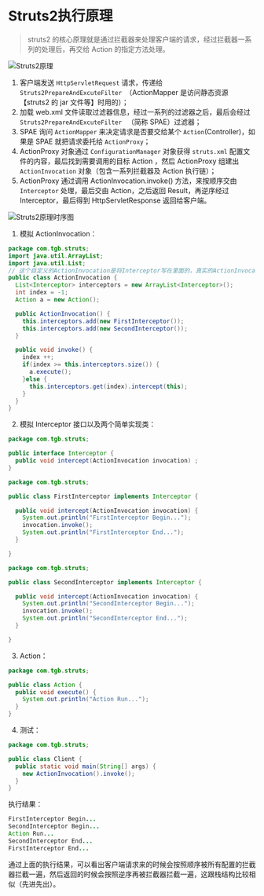 # Struts2执行原理

> struts2 的核心原理就是通过拦截器来处理客户端的请求，经过拦截器一系列的处理后，再交给 Action 的指定方法处理。

![Struts2原理](http://wx1.sinaimg.cn/mw690/9e6aadb3gy1ffn657ssfkj20dm0czgmi.jpg)

1. 客户端发送 `HttpServletRequest` 请求，传递给 `Struts2PrepareAndExcuteFilter `（ActionMapper 是访问静态资源 【struts2 的 jar 文件等】时用的）；
2. 加载 web.xml 文件读取过滤器信息，经过一系列的过滤器之后，最后会经过 `Struts2PrepareAndExcuteFilter ` （简称 SPAE）过滤器；
3. SPAE 询问 `ActionMapper` 来决定请求是否要交给某个 `Action`(Controller)，如果是 SPAE 就把请求委托给 `ActionProxy`；
4. ActionProxy 对象通过 `ConfigurationManager` 对象获得 `struts.xml` 配置文件的内容，最后找到需要调用的目标 Action ，然后 ActionProxy 组建出 `ActionInvocation` 对象（包含一系列拦截器及 Action 执行链）；
5. ActionProxy 通过调用 ActionInvocation.invoke() 方法，来按顺序交由 `Interceptor` 处理，最后交由 Action，之后返回 Result，再逆序经过Interceptor，最后得到 HttpServletResponse 返回给客户端。

![Struts2原理时序图](https://wx1.sinaimg.cn/mw690/9e6aadb3gy1ffn69ozarwj20u50fqq3t.jpg)

1. 模拟 ActionInvocation：

```java
package com.tgb.struts;  
import java.util.ArrayList;  
import java.util.List;  
// 这个自定义的ActionInvocation是将Interceptor写在里面的，真实的ActionInvocation是通过反射加载的
public class ActionInvocation {  
  List<Interceptor> interceptors = new ArrayList<Interceptor>();  
  int index = -1;  
  Action a = new Action();  

  public ActionInvocation() {  
    this.interceptors.add(new FirstInterceptor());  
    this.interceptors.add(new SecondInterceptor());       
  }  

  public void invoke() {  
    index ++;  
    if(index >= this.interceptors.size()) {  
      a.execute();  
    }else {  
      this.interceptors.get(index).intercept(this);  
    }  
  }  
} 
```

2. 模拟 Interceptor 接口以及两个简单实现类：

```java
package com.tgb.struts;  

public interface Interceptor {  
  public void intercept(ActionInvocation invocation) ;  
}  

package com.tgb.struts;  

public class FirstInterceptor implements Interceptor {  

  public void intercept(ActionInvocation invocation) {  
    System.out.println("FirstInterceptor Begin...");  
    invocation.invoke();  
    System.out.println("FirstInterceptor End...");  
  }  

}  

package com.tgb.struts;  

public class SecondInterceptor implements Interceptor {  

  public void intercept(ActionInvocation invocation) {  
    System.out.println("SecondInterceptor Begin...");  
    invocation.invoke();  
    System.out.println("SecondInterceptor End...");  
  }  

} 
```

3. Action：

```java
package com.tgb.struts;  

public class Action {  
  public void execute() {  
    System.out.println("Action Run...");  
  }  
}
```

4. 测试：

```java
package com.tgb.struts;  

public class Client {  
  public static void main(String[] args) {  
    new ActionInvocation().invoke();  
  }  
} 
```

 执行结果：

```java
FirstInterceptor Begin...  
SecondInterceptor Begin...  
Action Run...  
SecondInterceptor End...  
FirstInterceptor End...  
```

通过上面的执行结果，可以看出客户端请求来的时候会按照顺序被所有配置的拦截器拦截一遍，然后返回的时候会按照逆序再被拦截器拦截一遍，这跟栈结构比较相似（先进先出）。